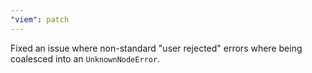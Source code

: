 ```yaml
---
"viem": patch
---
```


Fixed an issue where non-standard "user rejected" errors where being coalesced into an `UnknownNodeError`.
